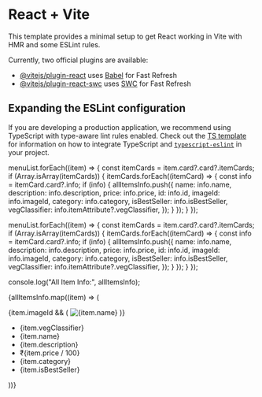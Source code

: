 # React + Vite

This template provides a minimal setup to get React working in Vite with HMR and some ESLint rules.

Currently, two official plugins are available:

- [@vitejs/plugin-react](https://github.com/vitejs/vite-plugin-react/blob/main/packages/plugin-react) uses [Babel](https://babeljs.io/) for Fast Refresh
- [@vitejs/plugin-react-swc](https://github.com/vitejs/vite-plugin-react/blob/main/packages/plugin-react-swc) uses [SWC](https://swc.rs/) for Fast Refresh

## Expanding the ESLint configuration

If you are developing a production application, we recommend using TypeScript with type-aware lint rules enabled. Check out the [TS template](https://github.com/vitejs/vite/tree/main/packages/create-vite/template-react-ts) for information on how to integrate TypeScript and [`typescript-eslint`](https://typescript-eslint.io) in your project.

menuList.forEach((item) => {
const itemCards = item.card?.card?.itemCards;
if (Array.isArray(itemCards)) {
itemCards.forEach((itemCard) => {
const info = itemCard.card?.info;
if (info) {
allItemsInfo.push({
name: info.name,
description: info.description,
price: info.price,
id: info.id,
imageId: info.imageId,
category: info.category,
isBestSeller: info.isBestSeller,
vegClassifier: info.itemAttribute?.vegClassifier,
});
}
});
}
});

menuList.forEach((item) => {
const itemCards = item.card?.card?.itemCards;
if (Array.isArray(itemCards)) {
itemCards.forEach((itemCard) => {
const info = itemCard.card?.info;
if (info) {
allItemsInfo.push({
name: info.name,
description: info.description,
price: info.price,
id: info.id,
imageId: info.imageId,
category: info.category,
isBestSeller: info.isBestSeller,
vegClassifier: info.itemAttribute?.vegClassifier,
});
}
});
}
});

console.log("All Item Info:", allItemsInfo);

{allItemsInfo.map((item) => (
<div
            className="flex flex-col justify-evenly w-[50rem]  gap-3 m-3 shadow-lg h-72"
            key={item.id}
          >
<div className="flex justify-end items-end py-4 px-4">
{item.imageId && (
<img
src={MENU_IMAGE_URL + item.imageId}
alt={item.name}
className="w-30 h-full object-cover rounded-md "
/>
)}
</div>
<div className="flex justify-start  py-2 px-2 mt-20">
<ul>
<li>{item.vegClassifier}</li>
<li className="font-bold text-lg">{item.name}</li>
<li className="w-[26rem] overflow-hidden">
{item.description}
</li>
<li className="">₹{item.price / 100}</li>
<li>{item.category}</li>
<li>{item.isBestSeller}</li>
</ul>
</div>
</div>
))}
